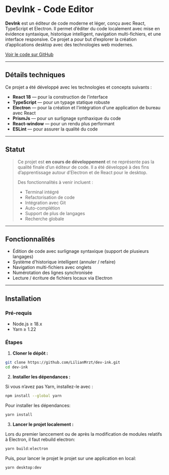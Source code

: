 # DevInk - Code Editor

**DevInk** est un éditeur de code moderne et léger, conçu avec React, TypeScript et Electron. Il permet d’éditer du code localement avec mise en évidence syntaxique, historique intelligent, navigation multi-fichiers, et une interface responsive. Ce projet a pour but d’explorer la création d’applications desktop avec des technologies web modernes.

[Voir le code sur GitHub](https://github.com/LilianMrzt/dev-ink)

---

## Détails techniques

Ce projet a été développé avec les technologies et concepts suivants :

- **React 18** — pour la construction de l’interface
- **TypeScript** — pour un typage statique robuste
- **Electron** — pour la création et l'intégration d'une application de bureau avec React
- **PrismJs** — pour un surlignage synthaxique du code
- **React-window** — pour un rendu plus performant
- **ESLint** — pour assurer la qualité du code

---



## Statut

> Ce projet est **en cours de développement** et ne représente pas la qualité finale d’un éditeur de code. Il a été développé à des fins d’apprentissage autour d’Electron et de React pour le desktop.
>
> Des fonctionnalités à venir incluent :
> - Terminal intégré
> - Refactorisation de code
> - Intégration avec Git
> - Auto-complétion
> - Support de plus de langages
> - Recherche globale

---

## Fonctionnalités

- Édition de code avec surlignage syntaxique (support de plusieurs langages)
- Système d'historique intelligent (annuler / refaire)
- Navigation multi-fichiers avec onglets
- Numérotation des lignes synchronisée
- Lecture / écriture de fichiers locaux via Electron

---

## Installation

### Pré-requis

- Node.js ≥ 18.x
- Yarn ≥ 1.22

### Étapes

1. **Cloner le dépôt :**
```bash
git clone https://github.com/LilianMrzt/dev-ink.git
cd dev-ink
```

2. **Installer les dépendances :**

Si vous n’avez pas Yarn, installez-le avec :
```bash
npm install --global yarn
```

Pour installer les dépendances:

```bash
yarn install
```

3. **Lancer le projet localement :**

Lors du premier lanccement ou de après la modification de modules relatifs à Electron, il faut rebuild electron:
```bash
yarn build:electron
```

Puis, pour lancer le projet le projet sur une application en local:
```bash
yarn desktop:dev
```
